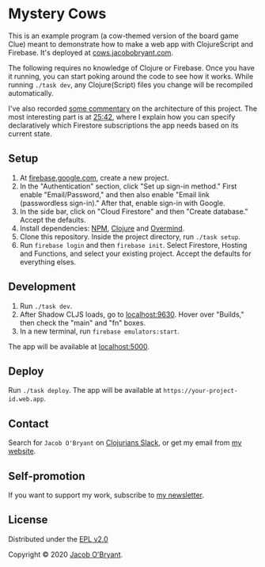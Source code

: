 # Mystery Cows

This is an example program (a cow-themed version of the board game Clue) meant
to demonstrate how to make a web app with ClojureScript and Firebase. It's
deployed at [cows.jacobobryant.com](https://cows.jacobobryant.com).

The following requires no knowledge of Clojure or Firebase. Once you have it
running, you can start poking around the code to see how it works. While
running `./task dev`, any Clojure(Script) files you change will be recompiled
automatically.

I've also recorded [some
commentary](https://www.youtube.com/watch?v=c6CylfdcsTo) on the architecture of
this project. The most interesting part is at
[25:42](https://youtu.be/c6CylfdcsTo?t=1542), where I explain how you can
specify declaratively which Firestore subscriptions the app needs based on its
current state.

## Setup

1. At [firebase.google.com](https://firebase.google.com), create a new project.
2. In the "Authentication" section, click "Set up sign-in method." First enable
   "Email/Password," and then also enable "Email link (passwordless sign-in)."
   After that, enable sign-in with Google.
3. In the side bar, click on "Cloud Firestore" and then "Create database."
   Accept the defaults.
4. Install dependencies: [NPM](https://www.npmjs.com/get-npm),
   [Clojure](https://clojure.org/guides/getting_started) and
   [Overmind](https://github.com/DarthSim/overmind).
5. Clone this repository. Inside the project directory, run `./task setup`.
6. Run `firebase login` and then `firebase init`. Select Firestore, Hosting and
   Functions, and select your existing project. Accept the defaults for
   everything elses.

## Development

1. Run `./task dev`.
2. After Shadow CLJS loads, go to [localhost:9630](http://localhost:9630).
   Hover over "Builds," then check the "main" and "fn" boxes.
3. In a new terminal, run `firebase emulators:start`.

The app will be available at [localhost:5000](http://localhost:5000).

## Deploy

Run `./task deploy`. The app will be available at
`https://your-project-id.web.app`.

## Contact

Search for `Jacob O'Bryant` on [Clojurians Slack](http://clojurians.net), or
get my email from [my website](https://jacobobryant.com).

## Self-promotion

If you want to support my work, subscribe to [my newsletter](https://findka.com/subscribe/).

## License

Distributed under the [EPL v2.0](LICENSE)

Copyright &copy; 2020 [Jacob O'Bryant](https://jacobobryant.com).
